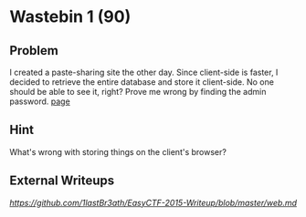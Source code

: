 # Wastebin 1 (90)

## Problem

I created a paste-sharing site the other day. Since client-side is faster, I decided to retrieve the entire database and store it client-side. No one should be able to see it, right? Prove me wrong by finding the admin password. [page](https://www.easyctf.com/static/problems/wastebin-1/index.html)

## Hint

What's wrong with storing things on the client's browser?

## External Writeups

*https://github.com/1lastBr3ath/EasyCTF-2015-Writeup/blob/master/web.md*

